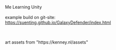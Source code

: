 Me Learning Unity
<br />
<br />
example build on git-site: <a href="https://suenting.github.io/GalaxyDefender/index.html" target='_blank'>https://suenting.github.io/GalaxyDefender/index.html</a>

<br />
<br />
art assets from "https://kenney.nl/assets"